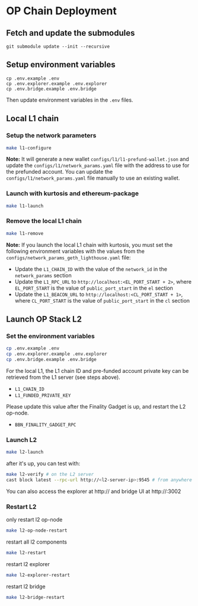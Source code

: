 # OP Chain Deployment

## Fetch and update the submodules

```
git submodule update --init --recursive
```

## Setup environment variables

```
cp .env.example .env
cp .env.explorer.example .env.explorer
cp .env.bridge.example .env.bridge
```

Then update environment variables in the `.env` files.

## Local L1 chain

### Setup the network parameters

```bash
make l1-configure
```

**Note:** It will generate a new wallet `configs/l1/l1-prefund-wallet.json` and update the `configs/l1/network_params.yaml` file with the address to use for the prefunded account. You can update the `configs/l1/network_params.yaml` file manually to use an existing wallet.

### Launch with kurtosis and ethereum-package

```bash
make l1-launch
```

### Remove the local L1 chain

```bash
make l1-remove
```

**Note:** If you launch the local L1 chain with kurtosis, you must set the following environment variables with the values from the `configs/network_params_geth_lighthouse.yaml` file:

- Update the `L1_CHAIN_ID` with the value of the `network_id` in the `network_params` section
- Update the `L1_RPC_URL` to `http://localhost:<EL_PORT_START + 2>`, where `EL_PORT_START` is the value of `public_port_start` in the `el` section
- Update the `L1_BEACON_URL` to `http://localhost:<CL_PORT_START + 1>`, where `CL_PORT_START` is the value of `public_port_start` in the `cl` section

## Launch OP Stack L2

### Set the environment variables

```bash
cp .env.example .env
cp .env.explorer.example .env.explorer
cp .env.bridge.example .env.bridge
```

For the local L1, the L1 chain ID and pre-funded account private key can be retrieved from the L1 server (see steps above).
- `L1_CHAIN_ID`
- `L1_FUNDED_PRIVATE_KEY`

Please update this value after the Finality Gadget is up, and restart the L2 op-node.
- `BBN_FINALITY_GADGET_RPC`

### Launch L2

```bash
make l2-launch
```

after it's up, you can test with:

```bash
make l2-verify # on the L2 server
cast block latest --rpc-url http://<l2-server-ip>:9545 # from anywhere (with foundry installed)
```

You can also access the explorer at http://<l2-server-ip> and bridge UI at http://<l2-server-ip>:3002

### Restart L2

only restart l2 op-node

```bash
make l2-op-node-restart
```

restart all l2 components

```bash
make l2-restart
```

restart l2 explorer

```bash
make l2-explorer-restart
```

restart l2 bridge

```bash
make l2-bridge-restart
```